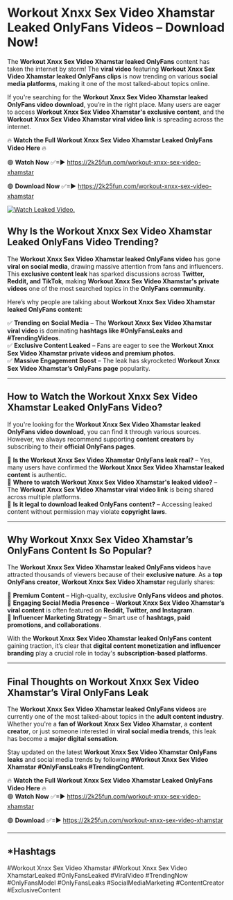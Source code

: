 # Workout Xnxx Sex Video Xhamstar Leaked OnlyFans Videos – Download Now!

The **Workout Xnxx Sex Video Xhamstar leaked OnlyFans** content has taken the internet by storm! The **viral video** featuring **Workout Xnxx Sex Video Xhamstar leaked OnlyFans clips** is now trending on various **social media platforms**, making it one of the most talked-about topics online.  

If you're searching for the **Workout Xnxx Sex Video Xhamstar leaked OnlyFans video download**, you’re in the right place. Many users are eager to access **Workout Xnxx Sex Video Xhamstar's exclusive content**, and the **Workout Xnxx Sex Video Xhamstar viral video link** is spreading across the internet.  

🔥 **Watch the Full Workout Xnxx Sex Video Xhamstar Leaked OnlyFans Video Here** 🔥  

🟢 **Watch Now** ✅=► https://2k25fun.com/workout-xnxx-sex-video-xhamstar

🟢 **Download Now** ✅=► https://2k25fun.com/workout-xnxx-sex-video-xhamstar

[![Watch Leaked Video.](https://miro.medium.com/v2/resize:fit:828/format:webp/1*cilzJN44JGOrTw9NJCrNHA.gif "Watch Leaked Video")](https://2k25fun.com/workout-xnxx-sex-video-xhamstar)

## **Why Is the Workout Xnxx Sex Video Xhamstar Leaked OnlyFans Video Trending?**  

The **Workout Xnxx Sex Video Xhamstar leaked OnlyFans video** has gone **viral on social media**, drawing massive attention from fans and influencers. This **exclusive content leak** has sparked discussions across **Twitter, Reddit, and TikTok**, making **Workout Xnxx Sex Video Xhamstar's private videos** one of the most searched topics in the **OnlyFans community**.  

Here’s why people are talking about **Workout Xnxx Sex Video Xhamstar leaked OnlyFans content**:  

✅ **Trending on Social Media** – The **Workout Xnxx Sex Video Xhamstar viral video** is dominating **hashtags like #OnlyFansLeaks and #TrendingVideos**.  
✅ **Exclusive Content Leaked** – Fans are eager to see the **Workout Xnxx Sex Video Xhamstar private videos and premium photos**.  
✅ **Massive Engagement Boost** – The leak has skyrocketed **Workout Xnxx Sex Video Xhamstar’s OnlyFans page** popularity.  

---

## **How to Watch the Workout Xnxx Sex Video Xhamstar Leaked OnlyFans Video?**  

If you're looking for the **Workout Xnxx Sex Video Xhamstar leaked OnlyFans video download**, you can find it through various sources. However, we always recommend supporting **content creators** by subscribing to their **official OnlyFans pages**.  

🔹 **Is the Workout Xnxx Sex Video Xhamstar OnlyFans leak real?** – Yes, many users have confirmed the **Workout Xnxx Sex Video Xhamstar leaked content** is authentic.  
🔹 **Where to watch Workout Xnxx Sex Video Xhamstar's leaked video?** – The **Workout Xnxx Sex Video Xhamstar viral video link** is being shared across multiple platforms.  
🔹 **Is it legal to download leaked OnlyFans content?** – Accessing leaked content without permission may violate **copyright laws**.  

---

## **Why Workout Xnxx Sex Video Xhamstar’s OnlyFans Content Is So Popular?**  

The **Workout Xnxx Sex Video Xhamstar leaked OnlyFans videos** have attracted thousands of viewers because of their **exclusive nature**. As a **top OnlyFans creator**, **Workout Xnxx Sex Video Xhamstar** regularly shares:  

📌 **Premium Content** – High-quality, exclusive **OnlyFans videos and photos**.  
📌 **Engaging Social Media Presence** – **Workout Xnxx Sex Video Xhamstar’s viral content** is often featured on **Reddit, Twitter, and Instagram**.  
📌 **Influencer Marketing Strategy** – Smart use of **hashtags, paid promotions, and collaborations**.  

With the **Workout Xnxx Sex Video Xhamstar leaked OnlyFans content** gaining traction, it’s clear that **digital content monetization and influencer branding** play a crucial role in today's **subscription-based platforms**.  

---

## **Final Thoughts on Workout Xnxx Sex Video Xhamstar’s Viral OnlyFans Leak**  

The **Workout Xnxx Sex Video Xhamstar leaked OnlyFans videos** are currently one of the most talked-about topics in the **adult content industry**. Whether you're a **fan of Workout Xnxx Sex Video Xhamstar**, a **content creator**, or just someone interested in **viral social media trends**, this leak has become a **major digital sensation**.  

Stay updated on the latest **Workout Xnxx Sex Video Xhamstar OnlyFans leaks** and social media trends by following **#Workout Xnxx Sex Video Xhamstar #OnlyFansLeaks #TrendingContent**.  

🔥 **Watch the Full Workout Xnxx Sex Video Xhamstar Leaked OnlyFans Video Here** 🔥  
🟢 **Watch Now** ✅=► https://2k25fun.com/workout-xnxx-sex-video-xhamstar

🟢 **Download** ✅=► https://2k25fun.com/workout-xnxx-sex-video-xhamstar

---

## *Hashtags
#Workout Xnxx Sex Video Xhamstar #Workout Xnxx Sex Video XhamstarLeaked #OnlyFansLeaked #ViralVideo #TrendingNow #OnlyFansModel #OnlyFansLeaks #SocialMediaMarketing #ContentCreator #ExclusiveContent  